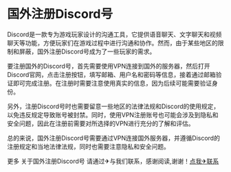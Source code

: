 # 国外注册Discord号

Discord是一款专为游戏玩家设计的沟通工具，它提供语音聊天、文字聊天和视频聊天等功能，方便玩家们在游戏过程中进行沟通和协作。然而，由于某些地区的限制和屏蔽，国外注册Discord号成为了一些玩家的需求。

要注册国外的Discord号，首先需要使用VPN连接到国外的服务器，然后打开Discord官网，点击注册按钮，填写邮箱、用户名和密码等信息，接着通过邮箱验证即可完成注册。在注册时需要注意使用真实的信息，因为后续可能需要验证身份。

另外，注册Discord号时也需要留意一些地区的法律法规和Discord的使用规定，以免违反规定导致账号被封禁。同时，使用VPN注册账号也可能会涉及到隐私和安全问题，因此在注册前需要对所选择的VPN进行充分的了解和评估。

总的来说，国外注册Discord号需要通过VPN连接国外服务器，并遵循Discord的注册规定和当地法律法规，同时也需要注意隐私和安全问题。

更多 关于国外注册Discord号 请通过✈与我们联系，感谢阅读,谢谢！[点我✈联系](https://d.k02.cc)